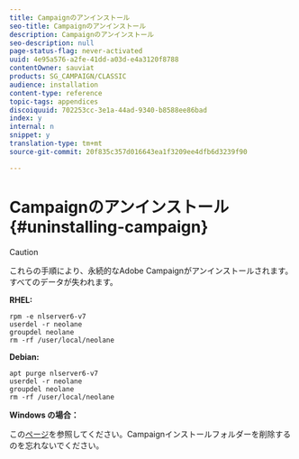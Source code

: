 ```yaml
---
title: Campaignのアンインストール
seo-title: Campaignのアンインストール
description: Campaignのアンインストール
seo-description: null
page-status-flag: never-activated
uuid: 4e95a576-a2fe-41dd-a03d-e4a3120f8788
contentOwner: sauviat
products: SG_CAMPAIGN/CLASSIC
audience: installation
content-type: reference
topic-tags: appendices
discoiquuid: 702253cc-3e1a-44ad-9340-b8588ee86bad
index: y
internal: n
snippet: y
translation-type: tm+mt
source-git-commit: 20f835c357d016643ea1f3209ee4dfb6d3239f90

---
```



# Campaignのアンインストール{#uninstalling-campaign}

>[!CAUTION]
>
>これらの手順により、永続的なAdobe Campaignがアンインストールされます。 すべてのデータが失われます。

**RHEL:**

```
rpm -e nlserver6-v7
userdel -r neolane
groupdel neolane
rm -rf /user/local/neolane
```

**Debian:**

```
apt purge nlserver6-v7
userdel -r neolane
groupdel neolane
rm -rf /user/local/neolane
```

**Windows の場合：**

この[ページ](../../migration/using/migrating-in-windows-for-adobe-campaign-7.md#deleting-and-cleansing-adobe-campaign-previous-version)を参照してください。Campaignインストールフォルダーを削除するのを忘れないでください。
